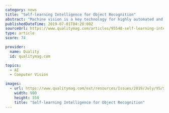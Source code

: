 ```yaml
---
category: news
title: "Self-learning Intelligence for Object Recognition"
abstract: "Machine vision is a key technology for highly automated and seamlessly networked processes in the context of Industry 4.0, a.k.a. the Industrial Internet of Things. The use of new artificial intelligence processes such as deep learning is gaining in ..."
publishedDateTime: 2019-07-01T04:28:00Z
sourceUrl: https://www.qualitymag.com/articles/95548-self-learning-intelligence-for-object-recognition
type: article
score: 74

provider:
  name: Quality
  id: qualitymag.com

topics:
  - AI
  - Computer Vision

images:
  - url: https://www.qualitymag.com/ext/resources/Issues/2019/July/VS/SelfLearning/VS0719-FTmachine-p1FT-automated_production.jpg?height=635&amp;t=1561743585&amp;width=1200
    width: 900
    height: 550
    title: "Self-learning Intelligence for Object Recognition"
---
```

